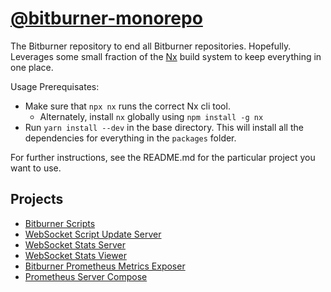 # [@bitburner-monorepo](#)
The Bitburner repository to end all Bitburner repositories. Hopefully. Leverages some small fraction of the [Nx](https://nx.dev/) build system to keep everything in one place.

Usage Prerequisates:
- Make sure that `npx nx` runs the correct Nx cli tool.
  - Alternately, install `nx` globally using `npm install -g nx`
- Run `yarn install --dev` in the base directory. This will install all the dependencies for everything in the `packages` folder.

For further instructions, see the README.md for the particular project you want to use.

## Projects
- [Bitburner Scripts](packages/bitburner-scripts)
- [WebSocket Script Update Server](packages/ws-update-server)
- [WebSocket Stats Server](packages/ws-stats-server)
- [WebSocket Stats Viewer](packages/ws-stats-viewer)
- [Bitburner Prometheus Metrics Exposer](packages/prom-metrics-expose)
- [Prometheus Server Compose](packages/prom-server-compose)